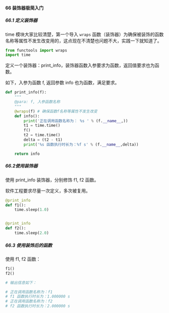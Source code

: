 #### 66 装饰器极简入门

##### 66.1 定义装饰器

time 模块大家比较清楚，第一个导入 `wraps` 函数（装饰器）为确保被装饰的函数名称等属性不发生改变用的，这点现在不清楚也问题不大，实践一下就知道了。

```python
from functools import wraps
import time
```

定义一个装饰器：print_info，装饰器函数入参要求为函数，返回值要求也为函数。

如下，入参为函数 f, 返回参数 info 也为函数，满足要求。

```python
def print_info(f):
    """
    @para: f, 入参函数名称
    """
    @wraps(f) # 确保函数f名称等属性不发生改变
    def info():
        print('正在调用函数名称为： %s ' % (f.__name__,))
        t1 = time.time()
        f()
        t2 = time.time()
        delta = (t2 - t1)
        print('%s 函数执行时长为：%f s' % (f.__name__,delta))

    return info
```

##### 66.2使用装饰器

使用 print_info 装饰器，分别修饰 f1, f2 函数。

软件工程要求尽量一次定义，多次被复用。

```python
@print_info
def f1():
    time.sleep(1.0)


@print_info
def f2():
    time.sleep(2.0)
```

##### 66.3 使用装饰后的函数

使用 f1, f2 函数：

```python
f1()
f2()

# 输出信息如下：

# 正在调用函数名称为：f1
# f1 函数执行时长为：1.000000 s
# 正在调用函数名称为：f2
# f2 函数执行时长为：2.000000 s
```